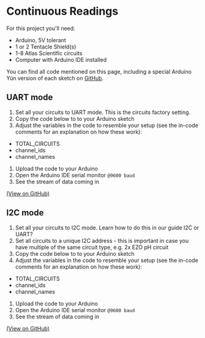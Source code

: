 # Continuous Readings

For this project you'll need:
* Arduino, 5V tolerant
* 1 or 2 Tentacle Shield(s)
* 1-8 Atlas Scientific circuits
* Computer with Arduino IDE installed

You can find all code mentioned on this page, including a special Arduino Yún version of each sketch on [GitHub](https://github.com/whitebox-labs/tentacle-examples/tree/master/arduino).


## UART mode
1. Set all your circuits to UART mode. This is the circuits factory setting.
1. Copy the code below to to your Arduino sketch
1. Adjust the variables in the code to resemble your setup (see the in-code comments for an explanation on how these work):
 * TOTAL_CIRCUITS
 * channel_ids
 * channel_names
1. Upload the code to your Arduino
1. Open the Arduino IDE serial monitor `@9600 baud`
1. See the stream of data coming in

[](https://raw.githubusercontent.com/whitebox-labs/tentacle-examples/master/arduino/continuous/uart_continuous/uart_continuous.ino ':include :type=code arduino')

[(View on GitHub)](https://github.com/whitebox-labs/tentacle-examples/blob/master/arduino/continuous/uart_continuous/uart_continuous.ino)

## I2C mode

1. Set all your circuits to I2C mode. Learn how to do this in our guide I2C or UART?
1. Set all circuits to a unique I2C address - this is important in case you have multiple of the same circuit type, e.g. 2x EZO pH circuit
1. Copy the code below to to your Arduino sketch
1. Adjust the variables in the code to resemble your setup  (see the in-code comments for an explanation on how these work):
 * TOTAL_CIRCUITS
 * channel_ids
 * channel_names
1. Upload the code to your Arduino
1. Open the Arduino IDE serial monitor `@9600 baud`
1. See the stream of data coming in

[](https://raw.githubusercontent.com/whitebox-labs/tentacle-examples/master/arduino/continuous/i2c_continuous/i2c_continuous.ino ':include :type=code arduino')

[(View on GitHub)](https://github.com/whitebox-labs/tentacle-examples/blob/master/arduino/continuous/i2c_continuous/i2c_continuous.ino)
